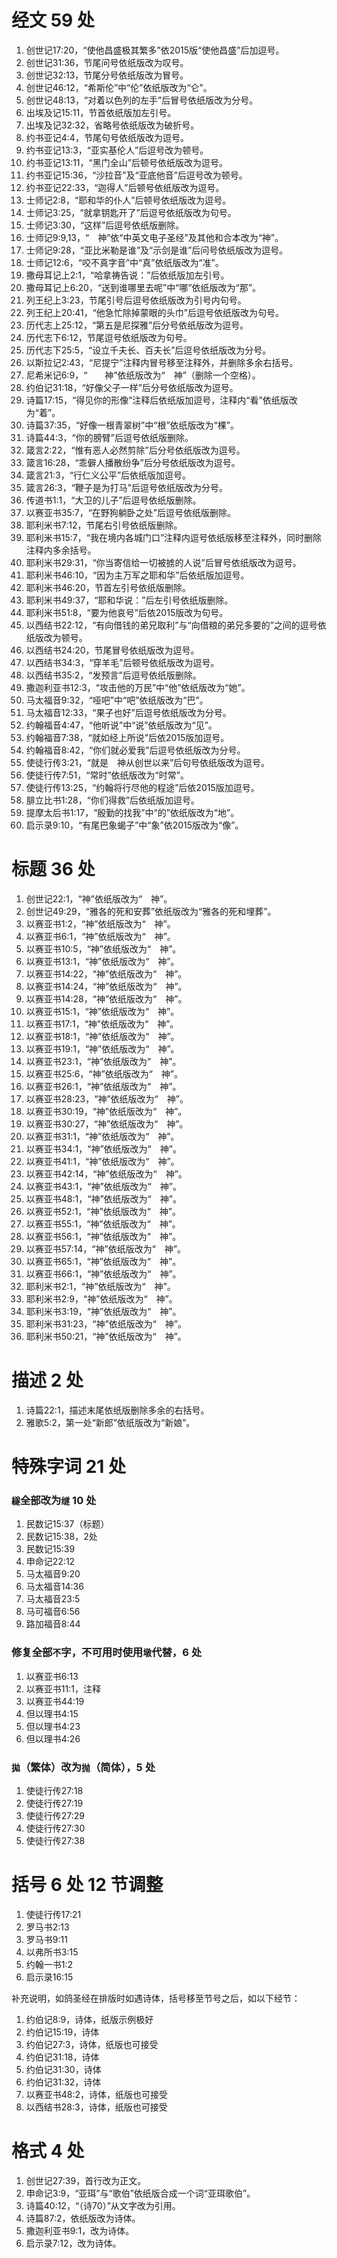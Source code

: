 # 经文 59 处
1. 创世记17:20，“使他昌盛极其繁多”依2015版“使他昌盛”后加逗号。
1. 创世记31:36，节尾问号依纸版改为叹号。
1. 创世记32:13，节尾分号依纸版改为冒号。
1. 创世记46:12，“希斯伦”中“伦”依纸版改为“仑”。
1. 创世记48:13，“对着以色列的左手”后冒号依纸版改为分号。
1. 出埃及记15:11，节首依纸版加左引号。
1. 出埃及记32:32，省略号依纸版改为破折号。
1. 约书亚记4:4，节尾句号依纸版改为逗号。
1. 约书亚记13:3，“亚实基伦人”后逗号改为顿号。
1. 约书亚记13:11，“黑门全山”后顿号依纸版改为逗号。
1. 约书亚记15:36，“沙拉音”及“亚底他音”后逗号改为顿号。
1. 约书亚记22:33，“迦得人”后顿号依纸版改为逗号。
1. 士师记2:8，“耶和华的仆人”后顿号依纸版改为逗号。
1. 士师记3:25，“就拿钥匙开了”后逗号依纸版改为句号。
1. 士师记3:30，“这样”后逗号依纸版删除。
1. 士师记9:9,13，“　神”依“中英文电子圣经”及其他和合本改为“神”。
1. 士师记9:28，“亚比米勒是谁”及“示剑是谁”后问号依纸版改为逗号。
1. 士师记12:6，“咬不真字音”中“真”依纸版改为“准”。
1. 撒母耳记上2:1，“哈拿祷告说：”后依纸版加左引号。
1. 撒母耳记上6:20，“送到谁哪里去呢”中“哪”依纸版改为“那”。
1. 列王纪上3:23，节尾引号后逗号依纸版改为引号内句号。
1. 列王纪上20:41，“他急忙除掉蒙眼的头巾”后逗号依纸版改为句号。
1. 历代志上25:12，“第五是尼探雅”后分号依纸版改为逗号。
1. 历代志下6:12，节尾逗号依纸版改为句号。
1. 历代志下25:5，“设立千夫长、百夫长”后逗号依纸版改为分号。
1. 以斯拉记2:43，“尼提宁”注释内冒号移至注释外，并删除多余右括号。
1. 尼希米记6:9，“　　神”依纸版改为“　神”（删除一个空格）。
1. 约伯记31:18，“好像父子一样”后分号依纸版改为逗号。
1. 诗篇17:15，“得见你的形像”注释后依纸版加逗号，注释内“看”依纸版改为“着”。
1. 诗篇37:35，“好像一根青翠树”中“根”依纸版改为“棵”。
1. 诗篇44:3，“你的膀臂”后逗号依纸版删除。
1. 箴言2:22，“惟有恶人必然剪除”后分号依纸版改为逗号。
1. 箴言16:28，“乖僻人播散纷争”后分号依纸版改为逗号。
1. 箴言21:3，“行仁义公平”后依纸版加逗号。
1. 箴言26:3，“鞭子是为打马”后逗号依纸版改为分号。
1. 传道书1:1，“大卫的儿子”后逗号依纸版删除。
1. 以赛亚书35:7，“在野狗躺卧之处”后逗号依纸版删除。
1. 耶利米书7:12，节尾右引号依纸版删除。
1. 耶利米书15:7，“我在境内各城门口”注释内逗号依纸版移至注释外，同时删除注释内多余括号。
1. 耶利米书29:31，“你当寄信给一切被掳的人说”后冒号依纸版改为逗号。
1. 耶利米书46:10，“因为主万军之耶和华”后依纸版加逗号。
1. 耶利米书46:20，节首左引号依纸版删除。
1. 耶利米书49:37，“耶和华说：”后左引号依纸版删除。
1. 耶利米书51:8，“要为他哀号”后依2015版改为句号。
1. 以西结书22:12，“有向借钱的弟兄取利”与“向借粮的弟兄多要的”之间的逗号依纸版改为顿号。
1. 以西结书24:20，节尾冒号依纸版改为逗号。
1. 以西结书34:3，“穿羊毛”后顿号依纸版改为逗号。
1. 以西结书35:2，“发预言”后逗号依纸版删除。
1. 撒迦利亚书12:3，“攻击他的万民”中“他”依纸版改为“她”。
1. 马太福音9:32，“哑吧”中“吧”依纸版改为“巴”。
1. 马太福音12:33，“果子也好”后逗号依纸版改为分号。
1. 约翰福音4:47，“他听说”中“说”依纸版改为“见”。
1. 约翰福音7:38，“就如经上所说”后依2015版加逗号。
1. 约翰福音8:42，“你们就必爱我”后逗号依纸版改为分号。
1. 使徒行传3:21，“就是　神从创世以来”后句号依纸版改为逗号。
1. 使徒行传7:51，“常时”依纸版改为“时常”。
1. 使徒行传13:25，“约翰将行尽他的程途”后依2015版加逗号。
1. 腓立比书1:28，“你们得救”后依纸版加逗号。
1. 提摩太后书1:17，“殷勤的找我”中“的”依纸版改为“地”。
1. 启示录9:10，“有尾巴象蝎子”中“象”依2015版改为“像”。

# 标题 36 处
1. 创世记22:1，“神”依纸版改为“　神”。
1. 创世记49:29，“雅各的死和安葬”依纸版改为“雅各的死和埋葬”。
1. 以赛亚书1:2，“神”依纸版改为“　神”。
1. 以赛亚书6:1，“神”依纸版改为“　神”。
1. 以赛亚书10:5，“神”依纸版改为“　神”。
1. 以赛亚书13:1，“神”依纸版改为“　神”。
1. 以赛亚书14:22，“神”依纸版改为“　神”。
1. 以赛亚书14:24，“神”依纸版改为“　神”。
1. 以赛亚书14:28，“神”依纸版改为“　神”。
1. 以赛亚书15:1，“神”依纸版改为“　神”。
1. 以赛亚书17:1，“神”依纸版改为“　神”。
1. 以赛亚书18:1，“神”依纸版改为“　神”。
1. 以赛亚书19:1，“神”依纸版改为“　神”。
1. 以赛亚书23:1，“神”依纸版改为“　神”。
1. 以赛亚书25:6，“神”依纸版改为“　神”。
1. 以赛亚书26:1，“神”依纸版改为“　神”。
1. 以赛亚书28:23，“神”依纸版改为“　神”。
1. 以赛亚书30:19，“神”依纸版改为“　神”。
1. 以赛亚书30:27，“神”依纸版改为“　神”。
1. 以赛亚书31:1，“神”依纸版改为“　神”。
1. 以赛亚书34:1，“神”依纸版改为“　神”。
1. 以赛亚书41:1，“神”依纸版改为“　神”。
1. 以赛亚书42:14，“神”依纸版改为“　神”。
1. 以赛亚书43:1，“神”依纸版改为“　神”。
1. 以赛亚书48:1，“神”依纸版改为“　神”。
1. 以赛亚书52:1，“神”依纸版改为“　神”。
1. 以赛亚书55:1，“神”依纸版改为“　神”。
1. 以赛亚书56:1，“神”依纸版改为“　神”。
1. 以赛亚书57:14，“神”依纸版改为“　神”。
1. 以赛亚书65:1，“神”依纸版改为“　神”。
1. 以赛亚书66:1，“神”依纸版改为“　神”。
1. 耶利米书2:1，“神”依纸版改为“　神”。
1. 耶利米书2:9，“神”依纸版改为“　神”。
1. 耶利米书3:19，“神”依纸版改为“　神”。
1. 耶利米书31:23，“神”依纸版改为“　神”。
1. 耶利米书50:21，“神”依纸版改为“　神”。

# 描述 2 处
1. 诗篇22:1，描述末尾依纸版删除多余的右括号。
1. 雅歌5:2，第一处“新郎”依纸版改为“新娘”。

# 特殊字词 21 处
### `繸`全部改为`䍁` 10 处
1. 民数记15:37（标题）
1. 民数记15:38，2处
1. 民数记15:39
1. 申命记22:12
1. 马太福音9:20
1. 马太福音14:36
1. 马太福音23:5
1. 马可福音6:56
1. 路加福音8:44

### 修复全部`𣎴`字，不可用时使用`墩`代替，6 处
1. 以赛亚书6:13
1. 以赛亚书11:1，注释
1. 以赛亚书44:19
1. 但以理书4:15
1. 但以理书4:23
1. 但以理书4:26

### `拋`（繁体）改为`抛`（简体），5 处
1. 使徒行传27:18
1. 使徒行传27:19
1. 使徒行传27:29
1. 使徒行传27:30
1. 使徒行传27:38

# 括号 6 处 12 节调整

1. 使徒行传17:21
1. 罗马书2:13
1. 罗马书9:11
1. 以弗所书3:15
1. 约翰一书1:2
1. 启示录16:15

补充说明，如鸽圣经在排版时如遇诗体，括号移至节号之后，如以下经节：

1. 约伯记8:9，诗体，纸版示例极好
1. 约伯记15:19，诗体
1. 约伯记27:3，诗体，纸版也可接受
1. 约伯记31:18，诗体
1. 约伯记31:30，诗体
1. 约伯记31:32，诗体
1. 以赛亚书48:2，诗体，纸版也可接受
1. 以西结书28:3，诗体，纸版也可接受

# 格式 4 处
1. 创世记27:39，首行改为正文。
1. 申命记3:9，“亚珥”与“歌伯”依纸版合成一个词“亚珥歌伯”。
1. 诗篇40:12，“（诗70）”从文字改为引用。
1. 诗篇87:2，依纸版改为诗体。
1. 撒迦利亚书9:1，改为诗体。
1. 启示录7:12，改为诗体。
